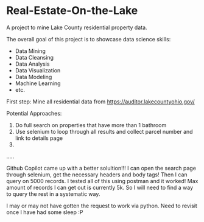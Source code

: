 # Real-Estate-On-the-Lake
A project to mine Lake County residential property data.

The overall goal of this project is to showcase data science skills:
- Data Mining
- Data Cleansing
- Data Analysis
- Data Visualization
- Data Modeling
- Machine Learning
- etc.

First step: Mine all residential data from https://auditor.lakecountyohio.gov/

Potential Approaches:
1) Do full search on properties that have more than 1 bathroom
2) Use selenium to loop through all results and collect parcel number and link to details page
3) 

.....

Github Copilot came up with a better solultion!!! I can open the search page through selenium, get the necessary headers and body tags!
Then I can query on 5000 records. I tested all of this using postman and it worked! Max amount of records I can get out is currently 5k. So I will need to find a way to query the rest in a systematic way.

I may or may not have gotten the request to work via python. Need to revisit once I have had some sleep :P